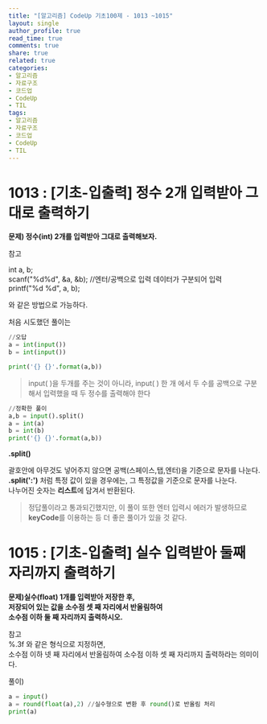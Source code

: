 ```yaml
---
title: "[알고리즘] CodeUp 기초100제 - 1013 ~1015"
layout: single
author_profile: true
read_time: true
comments: true
share: true
related: true
categories:
- 알고리즘
- 자료구조
- 코드업
- CodeUp
- TIL
tags:
- 알고리즘
- 자료구조
- 코드업
- CodeUp
- TIL
---
```


# 1013 : [기초-입출력] 정수 2개 입력받아 그대로 출력하기
**문제) 정수(int) 2개를 입력받아 그대로 출력해보자.**   
   
참고   
   
int a, b;   
scanf("%d%d", &a, &b);  //엔터/공백으로 입력 데이터가 구분되어 입력    
printf("%d %d", a, b);   
   
와 같은 방법으로 가능하다.   


처음 시도했던 풀이는

```python
//오답
a = int(input())
b = int(input())

print('{} {}'.format(a,b))
```

> input( )을 두개를 주는 것이 아니라, input( ) 한 개 에서 두 수를 공백으로 구분해서 입력했을 때 두 정수를 출력해야 한다   

```python
//정확한 풀이
a,b = input().split()
a = int(a)
b = int(b)
print('{} {}'.format(a,b))
```
   
**.split()**

괄호안에 아무것도 넣어주지 않으면 공백(스페이스,탭,엔터)을 기준으로  문자를 나눈다.   
**.split(':')** 처럼 특정 값이 있을 경우에는, 그 특정값을 기준으로 문자를 나눈다.   
나누어진 숫자는 **리스트**에 담겨서 반환된다.   

> 정답풀이라고 통과되긴했지만, 이 풀이 또한 엔터 입력시 에러가 발생하므로 **keyCode**를 이용하는 등 더 좋은 풀이가 있을 것 같다.   

# 1015 : [기초-입출력] 실수 입력받아 둘째 자리까지 출력하기
**문제)실수(float) 1개를 입력받아 저장한 후,   
저장되어 있는 값을 소수점 셋 째 자리에서 반올림하여   
소수점 이하 둘 째 자리까지 출력하시오.**   
   
참고   
%.3f 와 같은 형식으로 지정하면,   
소수점 이하 넷 째 자리에서 반올림하여 소수점 이하 셋 째 자리까지 출력하라는 의미이다.   

풀이)
```python
a = input()
a = round(float(a),2) //실수형으로 변환 후 round()로 반올림 처리
print(a)
```
